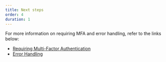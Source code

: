 ```yaml
---
title: Next steps
order: 4
duration: 1
---
```


For more information on requiring MFA and error handling, refer to the links below:

- [Requiring Multi-Factor Authentication](https://shibboleth.atlassian.net/wiki/spaces/SP3/pages/2114781453/Requiring+Multi-Factor+Authentication)
- [Error Handling](https://shibboleth.atlassian.net/wiki/spaces/SP3/pages/2065334361/Errors)
